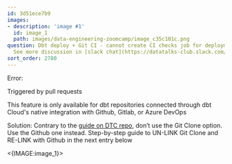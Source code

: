 ```yaml
---
id: 3d51ece7b9
images:
- description: 'image #1'
  id: image_1
  path: images/data-engineering-zoomcamp/image_c35c101c.png
question: Dbt deploy + Git CI - cannot create CI checks job for deployment to Production.
  See more discussion in [slack chat](https://datatalks-club.slack.com/archives/C01FABYF2RG/p1707972535660619)
sort_order: 2780
---
```


Error:

Triggered by pull requests

This feature is only available for dbt repositories connected through dbt Cloud's native integration with Github, Gitlab, or Azure DevOps

Solution: Contrary to the [guide on DTC repo](https://github.com/DataTalksClub/data-engineering-zoomcamp/blob/main/04-analytics-engineering/dbt_cloud_setup.md), don’t use the Git Clone option. Use the Github one instead. Step-by-step guide to UN-LINK Git Clone and RE-LINK with Github in the next entry below

<{IMAGE:image_1}>

